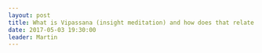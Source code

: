 ```yaml
---
layout: post
title: What is Vipassana (insight meditation) and how does that relate to mindfulness?
date: 2017-05-03 19:30:00
leader: Martin 
---
```

